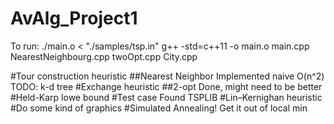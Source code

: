 # AvAlg_Project1

To run: ./main.o < "./samples/tsp.in"
g++ -std=c++11 -o main.o main.cpp NearestNeighbourg.cpp twoOpt.cpp City.cpp

#Tour construction heuristic
##Nearest Neighbor
    Implemented naive O(n^2)
    TODO: k-d tree
#Exchange heuristic
##2-opt
    Done, might need to be better
#Held-Karp lowe bound
#Test case
    Found TSPLIB
#Lin–Kernighan heuristic
#Do some kind of graphics
#Simulated Annealing!
    Get it out of local min
